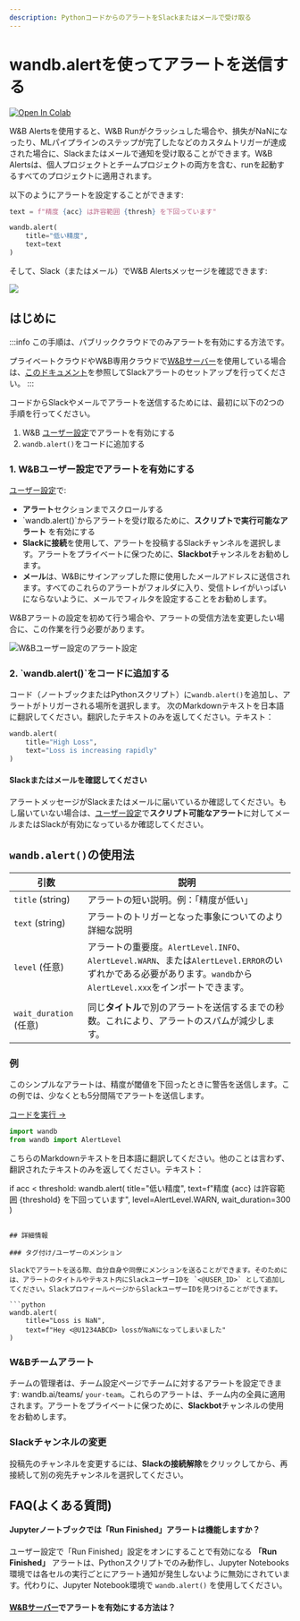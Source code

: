 ```yaml
---
description: PythonコードからのアラートをSlackまたはメールで受け取る
---
```


# wandb.alertを使ってアラートを送信する

<head>
  <title>Pythonコードからアラートを送信する</title>
</head>


[![Open In Colab](https://colab.research.google.com/assets/colab-badge.svg)](http://wandb.me/alerts-colab)

W&B Alertsを使用すると、W&B Runがクラッシュした場合や、損失がNaNになったり、MLパイプラインのステップが完了したなどのカスタムトリガーが達成された場合に、Slackまたはメールで通知を受け取ることができます。W&B Alertsは、個人プロジェクトとチームプロジェクトの両方を含む、runを起動するすべてのプロジェクトに適用されます。

以下のようにアラートを設定することができます:

```python
text = f"精度 {acc} は許容範囲 {thresh} を下回っています"

wandb.alert(
    title="低い精度", 
    text=text
)
```

そして、Slack（またはメール）でW&B Alertsメッセージを確認できます:

![](/images/track/send_alerts_slack.png)
## はじめに

:::info
この手順は、パブリッククラウドでのみアラートを有効にする方法です。

プライベートクラウドやW&B専用クラウドで[W&Bサーバー](../hosting/intro.md)を使用している場合は、[このドキュメント](../hosting/slack-alerts.md)を参照してSlackアラートのセットアップを行ってください。
:::

コードからSlackやメールでアラートを送信するためには、最初に以下の2つの手順を行ってください。

1. W&B [ユーザー設定](https://wandb.ai/settings)でアラートを有効にする
2. `wandb.alert()`をコードに追加する

### 1. W&Bユーザー設定でアラートを有効にする

[ユーザー設定](https://wandb.ai/settings)で:

* **アラート**セクションまでスクロールする
* \`wandb.alert()\`からアラートを受け取るために、**スクリプトで実行可能なアラート** を有効にする
* **Slackに接続**を使用して、アラートを投稿するSlackチャンネルを選択します。アラートをプライベートに保つために、**Slackbot**チャンネルをお勧めします。
* **メール**は、W&Bにサインアップした際に使用したメールアドレスに送信されます。すべてのこれらのアラートがフォルダに入り、受信トレイがいっぱいにならないように、メールでフィルタを設定することをお勧めします。

W&Bアラートの設定を初めて行う場合や、アラートの受信方法を変更したい場合に、この作業を行う必要があります。

![W&Bユーザー設定のアラート設定](/images/track/demo_connect_slack.png)

### 2. \`wandb.alert()\`をコードに追加する

コード（ノートブックまたはPythonスクリプト）に`wandb.alert()`を追加し、アラートがトリガーされる場所を選択します。
次のMarkdownテキストを日本語に翻訳してください。翻訳したテキストのみを返してください。テキスト：

```python
wandb.alert(
    title="High Loss", 
    text="Loss is increasing rapidly"
)
```

#### Slackまたはメールを確認してください

アラートメッセージがSlackまたはメールに届いているか確認してください。もし届いていない場合は、[ユーザー設定](https://wandb.ai/settings)で**スクリプト可能なアラート**に対してメールまたはSlackが有効になっているか確認してください。

## `wandb.alert()`の使用法

| 引数                         | 説明                                                                                                                                             |
| -------------------------- | ------------------------------------------------------------------------------------------------------------------------------------------------- |
| `title` (string)          | アラートの短い説明。例：「精度が低い」                                                                                                           |
| `text` (string)            | アラートのトリガーとなった事象についてのより詳細な説明                                                                                              |
| `level` (任意)             | アラートの重要度。`AlertLevel.INFO`、`AlertLevel.WARN`、または`AlertLevel.ERROR`のいずれかである必要があります。`wandb`から`AlertLevel.xxx`をインポートできます。 |
|                            |                                                                                                                                                   |
| `wait_duration` (任意)     | 同じ**タイトル**で別のアラートを送信するまでの秒数。これにより、アラートのスパムが減少します。                                                       |

### 例

このシンプルなアラートは、精度が閾値を下回ったときに警告を送信します。この例では、少なくとも5分間隔でアラートを送信します。

[コードを実行 →](http://wandb.me/alerts)

```python
import wandb
from wandb import AlertLevel
```
こちらのMarkdownテキストを日本語に翻訳してください。他のことは言わず、翻訳されたテキストのみを返してください。テキスト： 

if acc < threshold:
    wandb.alert(
        title="低い精度", 
        text=f"精度 {acc} は許容範囲 {threshold} を下回っています",
        level=AlertLevel.WARN,
        wait_duration=300
    )
```

## 詳細情報

### タグ付け/ユーザーのメンション

Slackでアラートを送る際、自分自身や同僚にメンションを送ることができます。そのためには、アラートのタイトルやテキスト内にSlackユーザーIDを `<@USER_ID>` として追加してください。SlackプロフィールページからSlackユーザーIDを見つけることができます。

```python
wandb.alert(
    title="Loss is NaN", 
    text=f"Hey <@U1234ABCD> lossがNaNになってしまいました"
)
```

### W&Bチームアラート

チームの管理者は、チーム設定ページでチームに対するアラートを設定できます: wandb.ai/teams/ `your-team`。これらのアラートは、チーム内の全員に適用されます。アラートをプライベートに保つために、**Slackbot**チャンネルの使用をお勧めします。

### Slackチャンネルの変更

投稿先のチャンネルを変更するには、**Slackの接続解除**をクリックしてから、再接続して別の宛先チャンネルを選択してください。
## FAQ(よくある質問)



#### Jupyterノートブックでは「Run Finished」アラートは機能しますか？



ユーザー設定で「Run Finished」設定をオンにすることで有効になる **「Run Finished」** アラートは、Pythonスクリプトでのみ動作し、Jupyter Notebooks環境では各セルの実行ごとにアラート通知が発生しないように無効にされています。代わりに、Jupyter Notebook環境で `wandb.alert()` を使用してください。



#### [W&Bサーバー](../hosting/intro.md)でアラートを有効にする方法は？



<!-- 自分でW&Bサーバーをホストしている場合は、Slackアラートを有効にする前に、[この手順](../../hosting/setup/configuration#slack)に従って設定する必要があります。 -->
